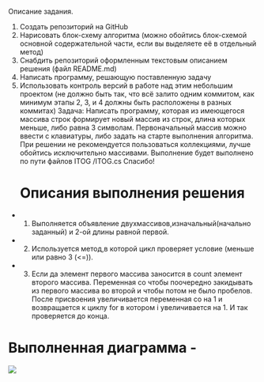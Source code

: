Описание задания.
1. Создать репозиторий на GitHub
2. Нарисовать блок-схему алгоритма (можно обойтись блок-схемой основной содержательной части, если вы выделяете её в отдельный метод)
3. Снабдить репозиторий оформленным текстовым описанием решения (файл README.md)
4. Написать программу, решающую поставленную задачу
5. Использовать контроль версий в работе над этим небольшим проектом (не должно быть так, что всё залито одним коммитом, как минимум этапы 2, 3, и 4 должны быть расположены в разных коммитах)
Задача: Написать программу, которая из имеющегося массива строк формирует новый массив из строк, длина которых меньше, либо равна 3 символам. Первоначальный массив можно ввести с клавиатуры, либо задать на старте выполнения алгоритма. При решении не рекомендуется пользоваться коллекциями, лучше обойтись исключительно массивами.
Выполнение будет выполнено по пути файлов ITOG /ITOG.cs
Спасибо!
   # Описания выполнения решения
* 1. Выполняется объявление двухмассивов,изначальный(начально заданный) и 2-ой длины равной первой.
* 2. Используется метод,в которой цикл проверяет условие (меньше или равно 3 (<=)).
* 3. Если да элемент первого массива заносится в count элемент второго массива. Переменная co чтобы поочередно закидывать из первого массива во второй и чтобы потом не было пробелов. После присвоения увеличивается переменная co на 1 и возвращается к циклу for в котором i увеличивается на 1. И так проверяется до конца.
# Выполненная диаграмма - 
<img src="Диаграмма.jpg"> 	


